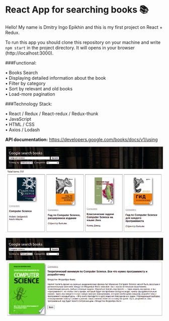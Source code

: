 # React App for searching books 📚

Hello! My name is Dmitry Ingo Epikhin and this is my first project on React + Redux.

To run this app you should clone this repository on your machine and write `npm start` in the project directory.
It will opens in your browser (http://localhost:3000).

###Functional:

• Books Search  
• Displaying detailed information about the book  
• Filter by category  
• Sort by relevant and old books  
• Load-more pagination

###Technology Stack:

• React / Redux / React-redux / Redux-thunk  
• JavaScript  
• HTML / CSS  
• Axios / Lodash   

**API documentation:** https://developers.google.com/books/docs/v1/using

![image](src/assets/imagesForReadme/example-img-1.png)

![image](src/assets/imagesForReadme/example-img-2.png)
